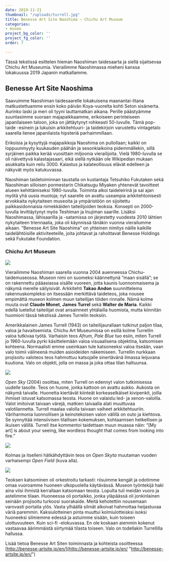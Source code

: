 ```yaml
---
date: 2019-11-21
thumbnail: "/uploads/turrell.jpg"
title: Benesse Art Site Naoshima – Chichu Art Museum
categories:
- museo
project_bg_color: ''
project_fg_color: ''
order: 7

---
```

Tässä tekstissä esittelen hieman Naoshiman taidesaarta ja siellä sijaitsevaa Chichu Art Museumia. Vierailimme Naoshimassa mieheni kanssa lokakuussa 2019 Japanin matkallamme.

## Benesse Art Site Naoshima

Saavuimme Naoshiman taidesaarelle lokakuisena maanantai-iltana matkustettuamme ensin koko päivän Koya-vuorelta kohti Seton sisämerta. Aurinko laski ja meri oli tyyni lauttamatkan aikana. Perille päästyämme suuntasimme suoraan majapaikkaamme, erikoiseen perinteiseen japanilaiseen taloon, joka on jättäytynyt rohkeasti 50-luvulle. Tämä pop-taide -esinein ja lukuisin arkkitehtuuri- ja taidekirjoin varustettu vintagetalo saarella lienee japanilaista hipsteriä parhaimmillaan.

Erikoisia ja kysyttyjä majapaikkoja Naoshima on pullollaan; kaikki on loppuunmyyty kuukauden päähän ja sesonkiaikoina pidemmällekin, sillä syrjäinen paikka kerää vuosittain miljoonia vierailijoita. Vielä 1980-luvulla se oli näivettyvä kalastajasaari, eikä siellä nytkään ole Wikipedian mukaan asukkaita kuin reilu 3000. Kalastus ja kalateollisuus elävät edelleen ja näkyvät myös katukuvassa.

Naoshiman taidetoiminnan taustalla on kustantaja Tetsuhiko Fukutaken sekä Naoshiman silloisen pormestarin Chikatsugu Miyaken yhtenevät tavoitteet alueen kehittämiseksi 1980-luvulla. Toiminta alkoi taideleirinä ja sai ajan myötä yhä uusia muotoja; nyt saarelle on avattu useampia arkkitehtonisesti arvokkaita nykytaiteen museoita ja ympäristöön on sijoitettu paikkasidonnaisia nimekkäiden taiteilijoiden teoksia. Konsepti on 2000-luvulla levittäytynyt myös Teshiman ja Inujiman saarille. Lisäksi Naoshimassa, lähisaarilla ja -satamissa on järjestetty vuodesta 2010 lähtien nykytaiteen triennaalia, joka oli käynnissä tänäkin vuonna vierailumme aikaan. "Benesse Art Site Naoshima" on yhteinen nimitys näille kaikille taidelähtöisille aktiviteeteille, joita johtavat ja rahoittavat Benesse Holdings sekä Fukutake Foundation.

### Chichu Art Museum

![](/uploads/chichu_top-thumb-1440x960-501.jpg)

Vierailimme Naoshiman saarella vuonna 2004 auenneessa Chichu-taidemuseossa. Museon nimi on suomeksi käännettynä ”maan sisällä”; se on rakennettu pääasiassa sisälle vuoreen, jotta kaunis luonnonmaisema ja näkymä merelle säilyisivät. Arkkitehti **Takao Andon** suunnittelema rakennuskompleksi on itsessään merkittävä taideteos, joka nousee empimättä museon kolmen muun taiteilijan töiden rinnalle. Nämä kolme muuta ovat **Claude Monet**, **James Turrel** sekä **Walter de Maria**. Kaikki edellä luetellut taiteilijat ovat ansainneet yhtälailla huomiota, mutta kiinnitän huomioni tässä tekstissä James Turrelin teoksiin.

Amerikkalainen James Turrell (1943) on taiteilijaurallaan tutkinut paljon tilaa, valoa ja havaitsemista. Chichu Art Museumissa on esillä kolme Turrellin valoa tutkivaa työtä. Varhaisin teos _Afrum, Pale Blue_ tuo esiin, miten Turrell jo 1960-luvulla pyrki käsittelemään valoa visuaalisena objektina, katsomisen kohteena. Normaalisti emme useinkaan tule katsoneeksi valoa itseään, vaan valo toimii välineenä muiden asioideiden näkemiseen. Turrellin nurkkaan projisoitu valoteos teos hahmottuu katsojalle sinertävänä ilmassa leijuvana kuutiona. Valo on objekti, jolla on massa ja joka ottaa tilan haltuunsa.

![](/uploads/Afrum-Pale-Blue-1968_Chichu-662x1024.jpg)

_Open Sky_ (2004) osoittaa, miten Turrell on edennyt valon tutkimisessa uudelle tasolle. Teos on huone, jonka kattoon on avattu aukko. Aukosta on näkymä taivalle. Huonetta kiertävät kiinteät korkeaselkäiset kivipenkit, joilla ihmiset istuvat katsomassa teosta. Huone on valaistu led- ja xenon-valoilla. Valot imitoivat taivaan värejä, matkien taivaalla alati muuttuvaa valotilannetta. Turrell maalaa valolla taivaan vaiheet arkkitehtuuriin. Väriharmonia luonnollisen ja keinotekoisen valon välillä on outo ja kiehtova. Se synnyttää intensiivisen tilallisen kokemuksen, kohtaamisen hetkellisen ja ikuisen välillä. Turrell itse kommentoi taidettaan muun muassa näin: “\[My art\] is about your seeing, like wordless thought that comes from looking into fire.”

![](/uploads/open_sky_2004-699x1024.jpg)

Kolmas ja itselleni hätkähdyttävin teos on _Open Skyta_ muutaman vuoden varhaisempi _Open Field_ (kuva alla).

![](/uploads/turrell.jpg)

Teoksen katsominen oli orkestroitu tarkasti: riisuimme kengät ja odotimme omaa vuoroamme huoneen ulkopuolella käytävässä. Museon työntekijä haki aina viisi ihmistä kerrallaan katsomaan teosta. Lopulta tuli meidän vuoro ja astelimme tilaan. Huoneessa oli portaikko, jonka yläpäässä oli jonkinlainen seinään projisoitu turkoosi suorakaide. Meitä kehotettiin nousemaan varovasti portaita ylös. Vasta ylhäällä silmät alkoivat hahmottaa heijastuvaa väriä paremmin. Kaksiulotteinen pinta muuttui kolmiulotteisksi isoksi huoneeksi silmiemme edessä ja astuimme sisään, kuin toiseen ulottuvuuteen. Kuin sci-fi -elokuvassa. En ole koskaan aiemmin kokenut vastaavaa äärimmäistä siirtymää tilasta toiseen. Valo on todellakin Turrellilla hallussa.

Lisää tietoa Benesse Art Siten toiminnasta ja kohteista osoitteessa [http://benesse-artsite.jp/en/](http://benesse-artsite.jp/en/ "http://benesse-artsite.jp/en/")